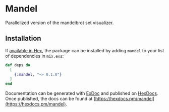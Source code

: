 # Mandel

Parallelized version of the mandelbrot set visualizer.

## Installation

If [available in Hex](https://hex.pm/docs/publish), the package can be installed
by adding `mandel` to your list of dependencies in `mix.exs`:

```elixir
def deps do
  [
    {:mandel, "~> 0.1.0"}
  ]
end
```

Documentation can be generated with [ExDoc](https://github.com/elixir-lang/ex_doc)
and published on [HexDocs](https://hexdocs.pm). Once published, the docs can
be found at [https://hexdocs.pm/mandel](https://hexdocs.pm/mandel).

